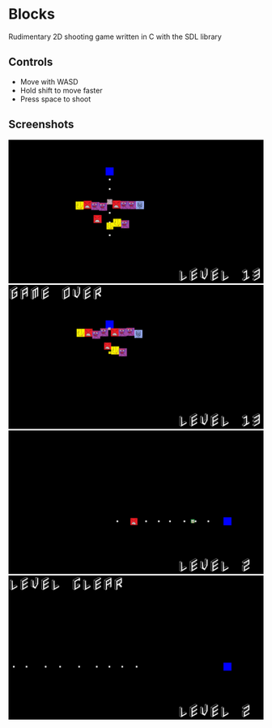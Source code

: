 # Blocks
Rudimentary 2D shooting game written in C with the SDL library

## Controls
- Move with WASD
- Hold shift to move faster
- Press space to shoot

## Screenshots
<img src="https://raw.githubusercontent.com/clovis-p/blocks/main/screenshots/screenshot2.png" title="Screenshot">
<img src="https://raw.githubusercontent.com/clovis-p/blocks/main/screenshots/screenshot3.png" title="Screenshot">
<img src="https://raw.githubusercontent.com/clovis-p/blocks/main/screenshots/screenshot4.png" title="Screenshot">
<img src="https://raw.githubusercontent.com/clovis-p/blocks/main/screenshots/screenshot5.png" title="Screenshot">
